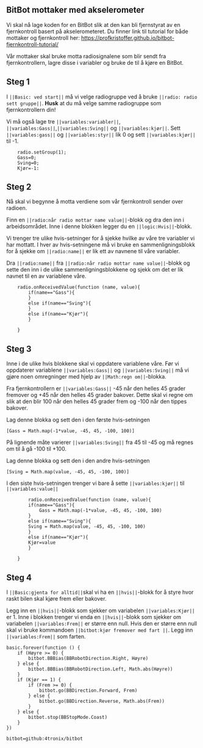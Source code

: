 ## BitBot mottaker med akselerometer

Vi skal nå lage koden for en BitBot slik at den kan bli fjernstyrat av en fjernkontroll basert på akselerometeret. Du finner link til tutorial for både mottaker og fjernkontroll her: https://profkristoffer.github.io/bitbot-fjernkontroll-tutorial/  

Vår mottaker skal bruke motta radiosignalene som blir sendt fra fjernkontrollern, lagre disse i variabler og bruke de til å kjøre en BitBot.

## Steg 1
I ``||Basic: ved start||`` må vi velge radiogruppe ved å bruke ``||radio: radio sett gruppe||``. **Husk** at du må velge samme radiogruppe som fjernkontrollern din!  

Vi må også lage tre ``||variables:variabler||``, ``||variables:Gass||``,``||variables:Sving||`` og ``||variables:kjør||``. Sett  ``||variables:gass||`` og ``||variables:styr||`` lik 0 og sett ``||variables:kjør||`` til -1.

```blocks
    radio.setGroup(1);
    Gass=0;
    Sving=0;
    Kjør=-1:
```

## Steg 2
Nå skal vi begynne å motta verdiene som vår fjernkontroll sender over radioen.  

Finn en ``||radio:når radio mottar name value||``-blokk og dra den inn i arbeidsområdet. Inne i denne blokken legger du en ``||logic:Hvis||``-blokk.  

Vi trenger tre ulike hvis-setninger for å sjekke hvilke av våre tre variabler vi har mottatt. I hver av hvis-setningene må vi bruke en sammenligningsblokk for å sjekke om ``||radio:name||`` er lik ett av navnene til våre variabler.  

Dra ``||radio:name||`` fra ``||radio:når radio mottar name value||``-blokk og sette den inn i de ulike sammenligningsblokkene og sjekk om det er lik navnet til en av variablene våre.

```blocks
    radio.onReceivedValue(function (name, value){ 
        if(name=="Gass"){
        }
        else if(name=="Sving"){
        }
        else if(name=="Kjør"){
        }
        
    }
```
## Steg 3
Inne i de ulike hvis blokkene skal vi oppdatere variablene våre. Før vi oppdaterer variablene ``||variables:Gass||`` og ``||variables:Sving||`` må vi gjøre noen omregninger med hjelp av ``||Math:regn om||``-blokka. 

Fra fjernkontrollern er ``||variables:Gass||`` -45 når den helles 45 grader fremover og +45 når den helles 45 grader bakover. Dette skal vi regne om slik at den blir 100 når den helles 45 grader frem og -100 når den tippes bakover.  

Lag denne blokka og sett den i den første hvis-setningen  

 ``[Gass = Math.map(-1*value, -45, 45, -100, 100)]``  

På lignende måte varierer ``||variables:Sving||`` fra 45 til -45 og må regnes om til å gå -100 til +100.

Lag denne blokka og sett den i den andre hvis-setningen

 ``[Sving = Math.map(value, -45, 45, -100, 100)]``  

I den siste hvis-setningen trenger vi bare å sette ``||variables:kjør||`` til ``||variables:value||``

```blocks
        radio.onReceivedValue(function (name, value){ 
        if(name=="Gass"){
            Gass = Math.map(-1*value, -45, 45, -100, 100)
        }
        else if(name=="Sving"){
        Sving = Math.map(value, -45, 45, -100, 100)
        }
        else if(name=="Kjør"){
        Kjør=value
        }
        
    }
```

## Steg 4
I ``||Basic:gjenta for alltid||``skal vi ha en ``||hvis||``-blokk for å styre hvor raskt bilen skal kjøre frem eller bakover.  

Legg inn en ``||hvis||``-blokk som sjekker om variabelen ``||variables:Kjør||`` er 1. Inne i blokken trenger vi enda en ``||hvis||``-blokk som sjekker om variabelen ``||variables:Frem||`` er større enn null. Hvis den er større enn null skal vi bruke kommandoen ``||bitbot:kjør fremover med fart ||``. Legg inn ``||variables:Frem||`` som farten.  




```blocks
basic.forever(function () {
    if (Høyre >= 0) {
        bitbot.BBBias(BBRobotDirection.Right, Høyre)
    } else {
        bitbot.BBBias(BBRobotDirection.Left, Math.abs(Høyre))
    }
    if (Kjør == 1) {
        if (Frem >= 0) {
            bitbot.go(BBDirection.Forward, Frem)
        } else {
            bitbot.go(BBDirection.Reverse, Math.abs(Frem))
        }
    } else {
        bitbot.stop(BBStopMode.Coast)
    }
})
```



<!---
```blocks

```
``||||``
--->
```package
bitbot=github:4tronix/bitbot
```
<script src="https://makecode.com/gh-pages-embed.js"></script><script>makeCodeRender("{{ site.makecode.home_url }}", "{{ site.github.owner_name }}/{{ site.github.repository_name }}");</script>